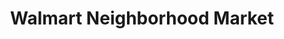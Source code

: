 ---
title: "Walmart Neighborhood Market"
url: /hawthorne/walmart-neighborhood-market/
shop: supermarket
---